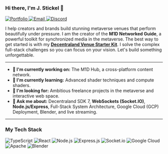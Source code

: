 ### Hi there, I'm J. Stickel 👋

<p align="left"> 
  <a href="https://mrjstickel.com" target="_blank">
    <img src="https://img.shields.io/badge/Portfolio-mrjstickel.com-blue?style=for-the-badge" alt="Portfolio"/>
  </a>
  <a href="mailto:contact@mrjstickel.com" target="_blank">
    <img src="https://img.shields.io/badge/Email-contact@mrjstickel.com-red?style=for-the-badge" alt="Email"/>
  </a>
  <a href="https://discord.gg/FnVxT8cVd2" target="_blank">
    <img src="https://img.shields.io/badge/Discord-Join%20the%20Community-7289DA?style=for-the-badge&logo=discord&logoColor=white" alt="Discord"/>
  </a>
</p>

I help creators and brands build stunning metaverse venues that perform beautifully under pressure. I am the creator of the **M1D Networked Guide**, a powerful toolkit for synchronized media in the metaverse. The best way to get started is with my **[Decentraland Venue Starter Kit](https://github.com/Metaone-Designs/m1d-components-starter-scene)**. I solve the complex full-stack challenges so you can focus on your vision. Let's build something unforgettable.

---

- **🔭 I'm currently working on:** The M1D Hub, a cross-platform content network.
- **🌱 I'm currently learning:** Advanced shader techniques and compute shaders.
- **🤝 I'm looking for:** Ambitious freelance projects in the metaverse and interactive web space.
- **💬 Ask me about:** Decentraland SDK 7, **WebSockets (Socket.IO)**, **Node.js/Express**, Full-Stack System Architecture, Google Cloud (GCP) Deployment, Blender, and live streaming.

---

### My Tech Stack

<p align="left">
  <img src="https://img.shields.io/badge/typescript-%23007ACC.svg?style=for-the-badge&logo=typescript&logoColor=white" alt="TypeScript"/>
  <img src="https://img.shields.io/badge/react-%2320232A.svg?style=for-the-badge&logo=react&logoColor=%2361DAFB" alt="React"/>
  <img src="https://img.shields.io/badge/node.js-6DA55F?style=for-the-badge&logo=node.js&logoColor=white" alt="Node.js"/>
  <img src="https://img.shields.io/badge/express.js-%23404d59.svg?style=for-the-badge&logo=express&logoColor=white" alt="Express.js"/>
  <img src="https://img.shields.io/badge/Socket.io-black?style=for-the-badge&logo=socket.io&badgeColor=010101" alt="Socket.io"/>
  <img src="https://img.shields.io/badge/Google%20Cloud-%234285F4.svg?style=for-the-badge&logo=google-cloud&logoColor=white" alt="Google Cloud"/>
  <img src="https://img.shields.io/badge/apache-%23D42029.svg?style=for-the-badge&logo=apache&logoColor=white" alt="Apache"/>
  <img src="https://img.shields.io/badge/blender-%23F5792A.svg?style=for-the-badge&logo=blender&logoColor=white" alt="Blender"/>
</p>
